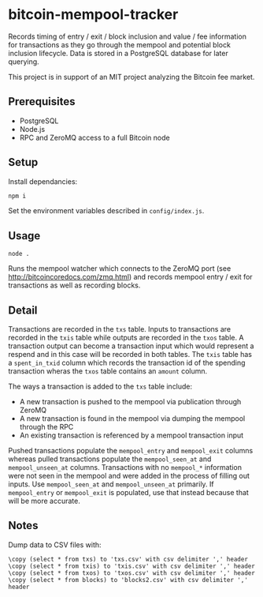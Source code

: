 bitcoin-mempool-tracker
=======================

Records timing of entry / exit / block inclusion and value / fee information for
transactions as they go through the mempool and potential block inclusion lifecycle.
Data is stored in a PostgreSQL database for later querying.

This project is in support of an MIT project analyzing the Bitcoin fee market.

Prerequisites
-------------
* PostgreSQL
* Node.js
* RPC and ZeroMQ access to a full Bitcoin node

Setup
-----
Install dependancies:
```sh
npm i
```
Set the environment variables described in `config/index.js`.

Usage
-----
```
node .
```
Runs the mempool watcher which connects to the ZeroMQ port (see http://bitcoincoredocs.com/zmq.html)
and records mempool entry / exit for transactions as well as recording blocks.

Detail
------
Transactions are recorded in the `txs` table. Inputs to transactions are recorded in the `txis` table
while outputs are recorded in the `txos` table. A transaction output can become a transaction input
which would represent a respend and in this case will be recorded in both tables. The `txis` table
has a `spent_in_txid` column which records the transaction id of the spending transaction wheras the
`txos` table contains an `amount` column.

The ways a transaction is added to the `txs` table include:
* A new transaction is pushed to the mempool via publication through ZeroMQ
* A new transaction is found in the mempool via dumping the mempool through the RPC
* An existing transaction is referenced by a mempool transaction input

Pushed transactions populate the `mempool_entry` and `mempool_exit` columns whereas pulled transactions
populate the `mempool_seen_at` and `mempool_unseen_at` columns. Transactions with no `mempool_*`
information were not seen in the mempool and were added in the process of filling out inputs. Use
`mempool_seen_at` and `mempool_unseen_at` primarily. If `mempool_entry` or `mempool_exit` is populated,
use that instead because that will be more accurate.

Notes
-----
Dump data to CSV files with:
```
\copy (select * from txs) to 'txs.csv' with csv delimiter ',' header
\copy (select * from txis) to 'txis.csv' with csv delimiter ',' header
\copy (select * from txos) to 'txos.csv' with csv delimiter ',' header
\copy (select * from blocks) to 'blocks2.csv' with csv delimiter ',' header
```
